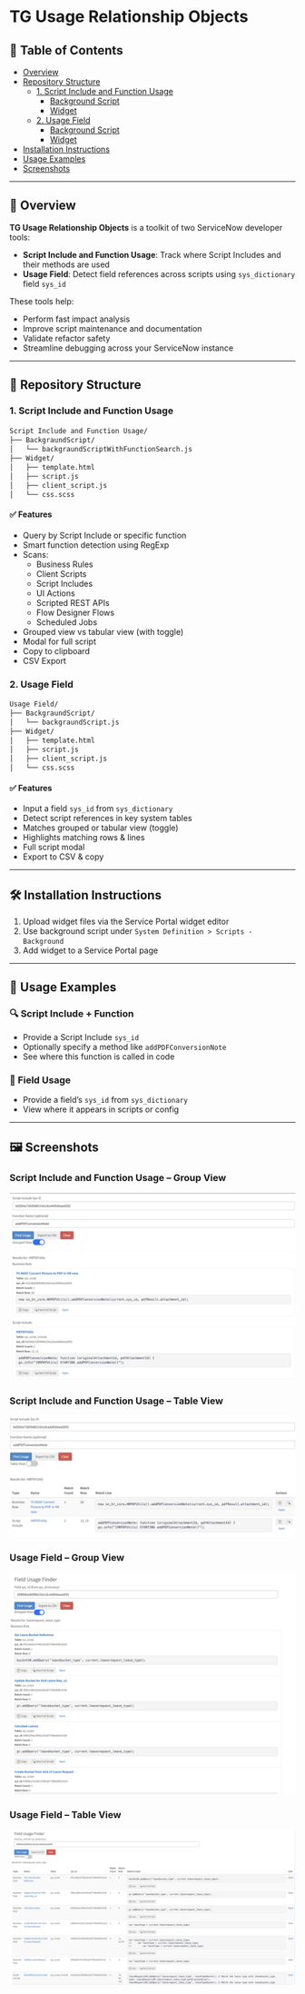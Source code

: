 # TG Usage Relationship Objects

## 📑 Table of Contents
- [Overview](#-overview)
- [Repository Structure](#-repository-structure)
  - [1. Script Include and Function Usage](#1-script-include-and-function-usage)
    - [Background Script](#background-script)
    - [Widget](#widget)
  - [2. Usage Field](#2-usage-field)
    - [Background Script](#background-script-1)
    - [Widget](#widget-1)
- [Installation Instructions](#-installation-instructions)
- [Usage Examples](#-usage-examples)
- [Screenshots](#-screenshots)

---

## 🧠 Overview

**TG Usage Relationship Objects** is a toolkit of two ServiceNow developer tools:

- **Script Include and Function Usage**: Track where Script Includes and their methods are used
- **Usage Field**: Detect field references across scripts using `sys_dictionary` field `sys_id`

These tools help:
- Perform fast impact analysis
- Improve script maintenance and documentation
- Validate refactor safety
- Streamline debugging across your ServiceNow instance

---

## 📁 Repository Structure

### 1. Script Include and Function Usage

```
Script Include and Function Usage/
├── BackgraundScript/
│   └── backgraundScriptWithFunctionSearch.js
├── Widget/
│   ├── template.html
│   ├── script.js
│   ├── client_script.js
│   └── css.scss
```

#### ✅ Features
- Query by Script Include or specific function
- Smart function detection using RegExp
- Scans:
  - Business Rules
  - Client Scripts
  - Script Includes
  - UI Actions
  - Scripted REST APIs
  - Flow Designer Flows
  - Scheduled Jobs
- Grouped view vs tabular view (with toggle)
- Modal for full script
- Copy to clipboard
- CSV Export

### 2. Usage Field

```
Usage Field/
├── BackgraundScript/
│   └── backgraundScript.js
├── Widget/
│   ├── template.html
│   ├── script.js
│   ├── client_script.js
│   └── css.scss
```

#### ✅ Features
- Input a field `sys_id` from `sys_dictionary`
- Detect script references in key system tables
- Matches grouped or tabular view (toggle)
- Highlights matching rows & lines
- Full script modal
- Export to CSV & copy

---

## 🛠️ Installation Instructions

1. Upload widget files via the Service Portal widget editor
2. Use background script under `System Definition > Scripts - Background`
3. Add widget to a Service Portal page

---

## 🚀 Usage Examples

### 🔍 Script Include + Function
- Provide a Script Include `sys_id`
- Optionally specify a method like `addPDFConversionNote`
- See where this function is called in code

### 📘 Field Usage
- Provide a field’s `sys_id` from `sys_dictionary`
- View where it appears in scripts or config

---

## 🖼️ Screenshots

### Script Include and Function Usage – Group View
![Script Include – Group](https://raw.githubusercontent.com/ServiceNow-Tsvetomir-PDI-Lab/TG-Usage-Relationship-Objects/main/Images/Script%20Include%20and%20Function%20Usage%20Group%20Mode.png)

### Script Include and Function Usage – Table View
![Script Include – Table](https://raw.githubusercontent.com/ServiceNow-Tsvetomir-PDI-Lab/TG-Usage-Relationship-Objects/main/Images/Script%20Include%20and%20Function%20Usage%20Table%20Mode.png)

### Usage Field – Group View
![Usage Field – Group](https://raw.githubusercontent.com/ServiceNow-Tsvetomir-PDI-Lab/TG-Usage-Relationship-Objects/main/Images/Usage%20Field%20Group%20Mode.png)

### Usage Field – Table View
![Usage Field – Table](https://raw.githubusercontent.com/ServiceNow-Tsvetomir-PDI-Lab/TG-Usage-Relationship-Objects/main/Images/Usage%20Field%20Table%20Mode.png)
